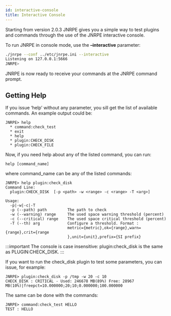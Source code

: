 ```yaml
---
id: interactive-console
title: Interactive Console
---
```


Starting from version 2.0.3 JNRPE gives you a simple way to test plugins and commands through the use of the JNRPE interactive console.

To run JNRPE in console mode, use the **–interactive** parameter:

```bash
./jnrpe --conf ../etc/jnrpe.ini --interactive
Listening on 127.0.0.1:5666
JNRPE> 
```

JNRPE is now ready to receive your commands at the JNRPE command prompt.

## Getting Help
If you issue ‘help’ without any parameter, you sill get the list of available commands. An example output could be:

    JNRPE> help
      * command:check_test
      * exit
      * help
      * plugin:CHECK_DISK
      * plugin:CHECK_FILE

Now, if you need help about any of the listed command, you can run:

    help [command_name]

where command_name can be any of the listed commands:

    JNRPE> help plugin:check_disk
    Command Line: 
      plugin:CHECK_DISK  [-p <path> -w <range> -c <range> -T <arg>] 
    
    Usage:
      -p|-w|-c|-T                                                                   
      -p (--path) path         The path to check                                  
      -w (--warning) range     The used space warning threshold (percent)         
      -c (--critical) range    The used space critical threshold (percent)        
      -T (--th) arg            Configure a threshold. Format :                    
                               metric={metric},ok={range},warn={range},crit={range
                               },unit={unit},prefix={SI prefix}  

:::important
The console is case insensitive: plugin:check_disk is the same as PLUGIN:CHECK_DISK.
:::

If you want to run the check_disk plugin to test some parameters, you can issue, for example:

    JNRPE> plugin:check_disk -p /tmp -w 20 -c 10
    CHECK_DISK : CRITICAL - Used: 246678 MB(89%) Free: 28967 MB(10%)|freepct=10.000000;20;10;0.000000;100.000000 

The same can be done with the commands:

    JNRPE> command:check_test HELLO
    TEST : HELLO